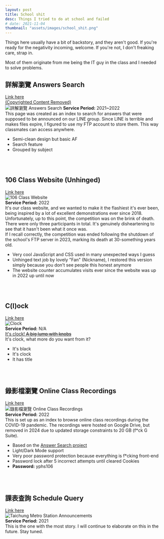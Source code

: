 ```yaml
---
layout: post
title: School shit
desc: Things I tried to do at school and failed
# date: 2021-11-04
thumbnail: "assets/images/school_shit.png"
---
```

Things here usually have a bit of backstory, and they aren't good. If you're ready for the negativity incoming, welcome. If you're not, I don't freaking care, strap in.

Most of them originate from me being the IT guy in the class and I needed to solve problems.

## 詳解瀏覽 Answers Search
[Link here<br>(Copyrighted Content Removed)](../../{{site.baseurl}}/answer/index.html)  
![詳解瀏覽 Answers Search](../../{{site.baseurl}}/assets/images/school_shit/answer.png)
**Service Period:** 2021~2022  
This page was created as an index to search for answers that were supposed to be announced on our LINE group. Since LINE is terrible and makes files expire, I figured to use my FTP account to store them. This way classmates can access anywhere.
- Semi-clean design but basic AF
- Search feature
- Grouped by subject
<br>
<br>

## 106 Class Website (Unhinged)
[Link here](../../{{site.baseurl}}/www/index.html)   
![106 Class Website](../../{{site.baseurl}}/assets/images/school_shit/106.png)  
**Service Period:** 2022  
It's our class website, and we wanted to make it the flashiest it's ever been, being inspired by a lot of excellent demonstrations ever since 2018.  
Unfortunately, up to this point, the competition was on the brink of death. There were only three participants in total. It's genuinely disheartening to see that it hasn't been what it once was.  
If I recall correctly, the competition was ended following the shutdown of the school's FTP server in 2023, marking its death at 30-something years old.
- Very cool JavaScript and CSS used in many unexpected ways I guess
- Unhinged text job by lovely "Fan" (Nickname), I restored this version simply because you don't see people this honest anymore
- The website counter accumulates visits ever since the website was up in 2022 up until now
<br>
<br>

## C(l)ock
[Link here](../../{{site.baseurl}}/clock/index.html)   
![Clock](../../{{site.baseurl}}/assets/images/school_shit/clock.png)  
**Service Period:** N/A  
[It's clock! ~~A big lump with knobs~~](https://www.youtube.com/watch?v=_caMQpiwiaU)  
It's clock, what more do you want from it?
- It's black
- It's clock
- It has title
<br>
<br>

## 錄影檔瀏覽 Online Class Recordings
[Link here](../../{{site.baseurl}}/recording/index.html)  
![錄影檔瀏覽 Online Class Recordings](../../{{site.baseurl}}/assets/images/school_shit/recording.png)   
**Service Period:** 2022  
This is set up as an index to browse online class recordings during the COVID-19 pandemic. The recordings were hosted on Google Drive, but removed in 2024 due to updated storage constraints to 20 GB (f*ck G Suite).  
- Based on the [Answer Search project](../../{{site.baseurl}}/answer/index.html)  
- Light/Dark Mode support
- Very poor password protection because everything is f*cking front-end
- Password lock after 5 incorrect attempts until cleared Cookies
- **Password:** yphs106
<br> 
<br>

## 課表查詢 Schedule Query
[Link here](../../{{site.baseurl}}/schedule/index.html)  
![Taichung Metro Station Announcements](../../{{site.baseurl}}/assets/images/school_shit/schedule.png)  
**Service Period:** 2021  
This is the one with the most story. I will continue to elaborate on this in the future. Stay tuned.
<br>
<br>
